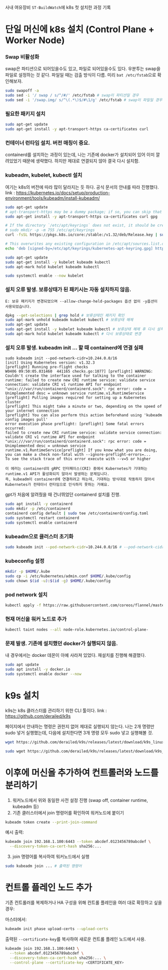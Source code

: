 사내 여유장비 `ST-BuildWatch`에 k8s 첫 설치한 과정 기록

# 단일 머신에 k8s 설치 (Control Plane + Worker Node)

### Swap 비활성화

swap은 파티션으로 되어있을수도 있고, 파일로 되어있을수도 있다. 
우분투는 swap을 파일로 설정하는 것 같다. 파일일 때는 검출 방식이 다름.
미리 `bat /etc/fstab`으로 확인해보자.

```bash
sudo swapoff -a
sudo sed -i '/ swap / s/^/#/' /etc/fstab # swap이 파티션일 경우
sudo sed -i '/swap.img/ s/^\(.*\)$/#\1/g' /etc/fstab # swap이 파일일 경우
```

### 필요한 패키지 설치

```bash
sudo apt-get update
sudo apt-get install -y apt-transport-https ca-certificates curl
```

### 컨테이너 런타임 설치. 버전 매칭이 중요. 

containerd를 설치하는 과정이 있는데, 나는 기존에 docker가 설치되어 있어 이미 깔려있었기 때문에 생략했다. 
하지만 제대로 연결되지 않아 결국 다시 설치함.

### kubeadm, kubelet, kubectl 설치

여기는 k8s의 버전에 따라 많이 달라지는 듯 하다. 공식 문서의 안내를 따라 진행했다.
link : https://kubernetes.io/docs/setup/production-environment/tools/kubeadm/install-kubeadm/

```bash
sudo apt-get update
# apt-transport-https may be a dummy package; if so, you can skip that package
sudo apt-get install -y apt-transport-https ca-certificates curl gpg

# If the directory `/etc/apt/keyrings` does not exist, it should be created before the curl command, read the note below.
# sudo mkdir -p -m 755 /etc/apt/keyrings
curl -fsSL https://pkgs.k8s.io/core:/stable:/v1.32/deb/Release.key | sudo gpg --dearmor -o /etc/apt/keyrings/kubernetes-apt-keyring.gpg

# This overwrites any existing configuration in /etc/apt/sources.list.d/kubernetes.list
echo 'deb [signed-by=/etc/apt/keyrings/kubernetes-apt-keyring.gpg] https://pkgs.k8s.io/core:/stable:/v1.32/deb/ /' | sudo tee /etc/apt/sources.list.d/kubernetes.list

sudo apt-get update
sudo apt-get install -y kubelet kubeadm kubectl
sudo apt-mark hold kubelet kubeadm kubectl

sudo systemctl enable --now kubelet
```

### 설치 오류 발생. 보류상태가 된 패키시는 자동 설치하지 않음. 

```
E: 보유 패키지가 변경되었으며 --allow-change-held-packages 옵션 없이 -y옵션이 사용되었습니다.
```

```bash
dpkg --get-selections | grep hold # 보류상태인 패키지 확인
sudo apt-mark unhold kubeadm kubelet kubectl # 보류상태 해제
sudo apt-get update
sudo apt-get install -y kubelet kubeadm kubectl # 보류상태 해제 후 다시 설치
sudo apt-mark hold kubelet kubeadm kubectl # 다시 보류상태로 변경
```

### 설치 오류 발생. kubeadm init ... 할 때 containerd에 연결 실패

```
sudo kubeadm init --pod-network-cidr=10.244.0.0/16
[init] Using Kubernetes version: v1.32.3
[preflight] Running pre-flight checks
W0406 09:50:05.031460  441165 checks.go:1077] [preflight] WARNING: Couldn't create the interface used for talking to the container runtime: failed to create new CRI runtime service: validate service connection: validate CRI v1 runtime API for endpoint "unix:///var/run/containerd/containerd.sock": rpc error: code = Unimplemented desc = unknown service runtime.v1.RuntimeService
[preflight] Pulling images required for setting up a Kubernetes cluster
[preflight] This might take a minute or two, depending on the speed of your internet connection
[preflight] You can also perform this action beforehand using 'kubeadm config images pull'
error execution phase preflight: [preflight] Some fatal errors occurred:
failed to create new CRI runtime service: validate service connection: validate CRI v1 runtime API for endpoint "unix:///var/run/containerd/containerd.sock": rpc error: code = Unimplemented desc = unknown service runtime.v1.RuntimeService[preflight] If you know what you are doing, you can make a check non-fatal with --ignore-preflight-errors=...
To see the stack trace of this error execute with --v=5 or higher

이 에러는 containerd의 gRPC 인터페이스(CRI) 중에서 Kubernetes가 기대하는 runtime.v1 API가 활성화되지 않아서 발생하는 문제입니다.
즉, kubeadm이 containerd에 연결하려고 하는데, 기대하는 방식대로 작동하지 않아서 Kubernetes가 컨테이너 런타임으로 인식하지 못하는 거예요.
```

gpt가 처음에 알려줬을 때 건너뛰었던 containerd 설치를 진행.

```bash
sudo apt install -y containerd
sudo mkdir -p /etc/containerd
containerd config default | sudo tee /etc/containerd/config.toml
sudo systemctl restart containerd
sudo systemctl enable containerd
```

### kubeadm으로 클러스터 초기화

```bash
sudo kubeadm init --pod-network-cidr=10.244.0.0/16 # --pod-network-cidr는 flannel을 사용할 때 필요
```

### kubeconfig 설정

```bash
mkdir -p $HOME/.kube
sudo cp -i /etc/kubernetes/admin.conf $HOME/.kube/config
sudo chown $(id -u):$(id -g) $HOME/.kube/config
```

### pod network 설치

```bash
kubectl apply -f https://raw.githubusercontent.com/coreos/flannel/master/Documentation/kube-flannel.yml
```

### 현재 머신을 워커 노드로 추가

```bash
kubectl taint nodes --all node-role.kubernetes.io/control-plane-
```

### 문제 발생. 기존에 설치했던 docker가 실행되지 않음. 

내 경우에서는 docker 데몬이 아예 사라져 있었다. 재설치를 진행해 해결했다.

```bash
sudo apt update
sudo apt install -y docker.io
sudo systemctl enable docker --now
```

# k9s 설치
k9s는 k8s 클러스터를 관리하기 위한 CLI 툴이다. 
link : https://github.com/derailed/k9s

페이지에서 안내하는 명령은 권한지 없어 제대로 실행되지 않는다. 
나는 2개 명령만 sudo 넣거 실행했는데, 다음에 설치한다면 3개 명령 모두 sudo 넣고 실행해볼 것. 

```bash
wget https://github.com/derailed/k9s/releases/latest/download/k9s_linux_amd64.deb && apt install ./k9s_linux_amd64.deb && rm k9s_linux_amd64.deb # 제대로 실행되지 않음.

sudo wget https://github.com/derailed/k9s/releases/latest/download/k9s_linux_amd64.deb && sudo apt install ./k9s_linux_amd64.deb && sudo rm k9s_linux_amd64.deb # 각 명령 앞에 sudo 넣어 실행
```

# 이후에 머신을 추가하여 컨트롤러와 노드를 분리하기

1. 워커노드에서 위와 동일한 사전 설정 진행 (swap off, container runtime, kubeadm 등)
2. 기존 클러스터에서 join 명령어를 확인하여 워커노드에 붙이기

```bash
kubeadm token create --print-join-command
```

예시 출력:

```bash
kubeadm join 192.168.1.100:6443 --token abcdef.0123456789abcdef \
  --discovery-token-ca-cert-hash sha256:...
```

3. join 명령어를 복사하여 워커노드에서 실행

```bash 
sudo kubeadm join ... # 출력된 명령어
```

# 컨트롤 플레인 노드 추가

기존 컨트롤러를 복제하거나 HA 구성을 위해 컨트롤 플레인을 여러 대로 확장하고 싶을 경우:

마스터에서:

```bash
kubeadm init phase upload-certs --upload-certs
```

출력된 `--certificate-key`를 복사하여 새로운 컨트롤 플레인 노드에서 사용.

```bash
kubeadm join 192.168.1.100:6443 \
  --token abcdef.0123456789abcdef \
  --discovery-token-ca-cert-hash sha256:... \
  --control-plane --certificate-key <CERTIFICATE_KEY>
```

